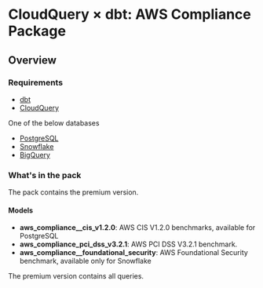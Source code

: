# CloudQuery &times; dbt: AWS Compliance Package

## Overview

### Requirements

- [dbt](https://docs.getdbt.com/docs/installation)
- [CloudQuery](https://www.cloudquery.io/docs/quickstart)

One of the below databases

- [PostgreSQL](https://hub.cloudquery.io/plugins/destination/cloudquery/postgresql/v6.1.3/docs)
- [Snowflake](https://hub.cloudquery.io/plugins/destination/cloudquery/snowflake/v3.3.3/docs)
- [BigQuery](https://hub.cloudquery.io/plugins/destination/cloudquery/bigquery)

### What's in the pack

The pack contains the premium version.

#### Models

- **aws_compliance\_\_cis_v1.2.0**: AWS CIS V1.2.0 benchmarks, available for PostgreSQL
- **aws_compliance_pci_dss_v3.2.1**: AWS PCI DSS V3.2.1 benchmark.
- **aws_compliance\_\_foundational_security**: AWS Foundational Security benchmark, available only for Snowflake

The premium version contains all queries.
